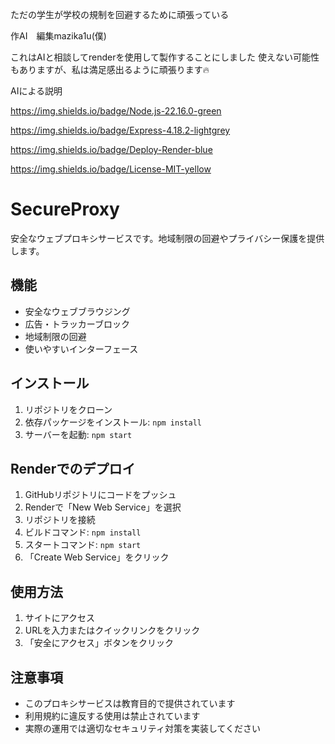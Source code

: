 ただの学生が学校の規制を回避するために頑張っている

作AI　編集mazika1u(僕)

これはAIと相談してrenderを使用して製作することにしました
使えない可能性もありますが、私は満足感出るように頑張ります🔥

AIによる説明

https://img.shields.io/badge/Node.js-22.16.0-green

https://img.shields.io/badge/Express-4.18.2-lightgrey

https://img.shields.io/badge/Deploy-Render-blue

https://img.shields.io/badge/License-MIT-yellow

# SecureProxy

安全なウェブプロキシサービスです。地域制限の回避やプライバシー保護を提供します。

## 機能

- 安全なウェブブラウジング
- 広告・トラッカーブロック
- 地域制限の回避
- 使いやすいインターフェース

## インストール

1. リポジトリをクローン
2. 依存パッケージをインストール: `npm install`
3. サーバーを起動: `npm start`

## Renderでのデプロイ

1. GitHubリポジトリにコードをプッシュ
2. Renderで「New Web Service」を選択
3. リポジトリを接続
4. ビルドコマンド: `npm install`
5. スタートコマンド: `npm start`
6. 「Create Web Service」をクリック

## 使用方法

1. サイトにアクセス
2. URLを入力またはクイックリンクをクリック
3. 「安全にアクセス」ボタンをクリック

## 注意事項

- このプロキシサービスは教育目的で提供されています
- 利用規約に違反する使用は禁止されています
- 実際の運用では適切なセキュリティ対策を実装してください
